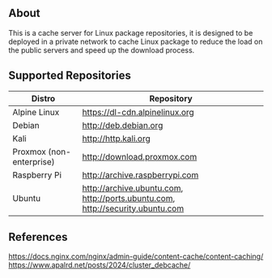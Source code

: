 ## About
This is a cache server for Linux package repositories, it is designed to be deployed in a private network to cache Linux package to reduce the load on the public servers and speed up the download process.

## Supported Repositories

| Distro                   | Repository                                                                     |
| ------------------------ | ------------------------------------------------------------------------------ |
| Alpine Linux             | https://dl-cdn.alpinelinux.org                                                 |
| Debian                   | http://deb.debian.org                                                          |
| Kali                     | http://http.kali.org                                                           |
| Proxmox (non-enterprise) | http://download.proxmox.com                                                    |
| Raspberry Pi             | http://archive.raspberrypi.com                                                 |
| Ubuntu                   | http://archive.ubuntu.com, http://ports.ubuntu.com, http://security.ubuntu.com |

## References
https://docs.nginx.com/nginx/admin-guide/content-cache/content-caching/
https://www.apalrd.net/posts/2024/cluster_debcache/
